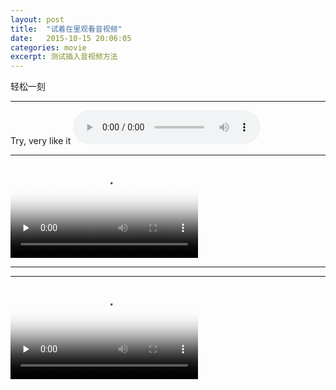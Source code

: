 ```yaml
---
layout: post
title:  "试着在里观看音视频"
date:   2015-10-15 20:06:05
categories: movie
excerpt: 测试插入音视频方法
---
```



轻松一刻  

---

Try, very like it
<audio src="/images/Colbie_Caillat_Try.mp3" controls preload></audio> 

---
	
<video id="video" controls="" preload="none"  class="video_pos" poster="http://media.w3.org/2010/05/sintel/poster.png" >
      <source id="mp4" src="http://media.w3.org/2010/05/sintel/trailer.mp4" type="video/mp4">
      <source id="webm" src="http://media.w3.org/2010/05/sintel/trailer.webm" type="video/webm">
      <source id="ogv" src="http://media.w3.org/2010/05/sintel/trailer.ogv" type="video/ogg">
      <p>Your user agent does not support the HTML5 Video element.</p>
    </video>

---


---

<video id="video" controls="" preload="none"  class="video_pos" poster="/images/shot0004.png" >
      <source id="mp4" src="/images/the-godfather-speaksoftlylove.mp4" type="video/mp4">
      <p>Your user agent does not support the HTML5 Video element.</p>
    </video>

